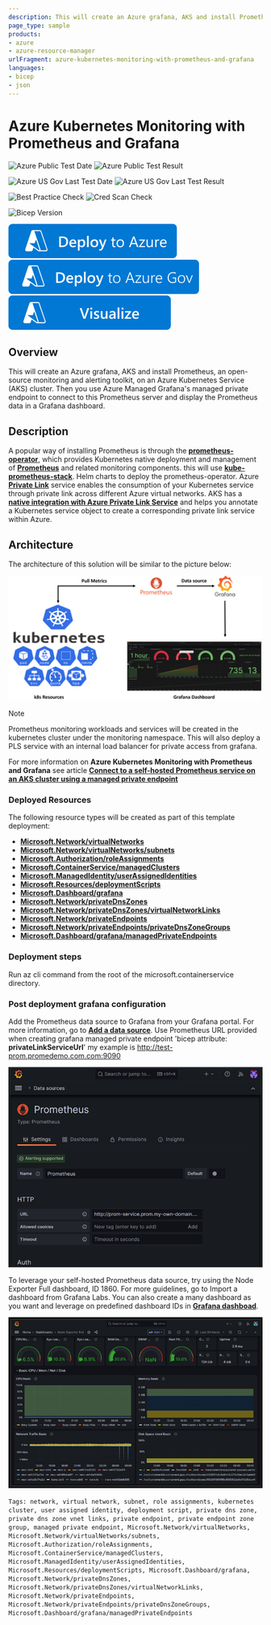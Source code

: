 ```yaml
---
description: This will create an Azure grafana, AKS and install Prometheus, an open-source monitoring and alerting toolkit, on an Azure Kubernetes Service (AKS) cluster. Then you use Azure Managed Grafana's managed private endpoint to connect to this Prometheus server and display the Prometheus data in a Grafana dashboard.
page_type: sample
products:
- azure
- azure-resource-manager
urlFragment: azure-kubernetes-monitoring-with-prometheus-and-grafana
languages:
- bicep
- json
---
```

# Azure Kubernetes Monitoring with Prometheus and Grafana

![Azure Public Test Date](https://azurequickstartsservice.blob.core.windows.net/badges/quickstarts/microsoft.containerservice/azure-kubernetes-monitoring-with-prometheus-and-grafana/PublicLastTestDate.svg)
![Azure Public Test Result](https://azurequickstartsservice.blob.core.windows.net/badges/quickstarts/microsoft.containerservice/azure-kubernetes-monitoring-with-prometheus-and-grafana/PublicDeployment.svg)

![Azure US Gov Last Test Date](https://azurequickstartsservice.blob.core.windows.net/badges/quickstarts/microsoft.containerservice/azure-kubernetes-monitoring-with-prometheus-and-grafana/FairfaxLastTestDate.svg)
![Azure US Gov Last Test Result](https://azurequickstartsservice.blob.core.windows.net/badges/quickstarts/microsoft.containerservice/azure-kubernetes-monitoring-with-prometheus-and-grafana/FairfaxDeployment.svg)

![Best Practice Check](https://azurequickstartsservice.blob.core.windows.net/badges/quickstarts/microsoft.containerservice/azure-kubernetes-monitoring-with-prometheus-and-grafana/BestPracticeResult.svg)
![Cred Scan Check](https://azurequickstartsservice.blob.core.windows.net/badges/quickstarts/microsoft.containerservice/azure-kubernetes-monitoring-with-prometheus-and-grafana/CredScanResult.svg)


![Bicep Version](https://azurequickstartsservice.blob.core.windows.net/badges/quickstarts/microsoft.containerservice/azure-kubernetes-monitoring-with-prometheus-and-grafana/BicepVersion.svg)

[![Deploy To Azure](https://raw.githubusercontent.com/Azure/azure-quickstart-templates/master/1-CONTRIBUTION-GUIDE/images/deploytoazure.svg?sanitize=true)](https://portal.azure.com/#create/Microsoft.Template/uri/https%3A%2F%2Fraw.githubusercontent.com%2FAzure%2Fazure-quickstart-templates%2Fmaster%2Fquickstarts%2Fmicrosoft.containerservice%2Fazure-kubernetes-monitoring-with-prometheus-and-grafana%2Fazuredeploy.json)
[![Deploy To Azure US Gov](https://raw.githubusercontent.com/Azure/azure-quickstart-templates/master/1-CONTRIBUTION-GUIDE/images/deploytoazuregov.svg?sanitize=true)](https://portal.azure.us/#create/Microsoft.Template/uri/https%3A%2F%2Fraw.githubusercontent.com%2FAzure%2Fazure-quickstart-templates%2Fmaster%2Fquickstarts%2Fmicrosoft.containerservice%2Fazure-kubernetes-monitoring-with-prometheus-and-grafana%2Fazuredeploy.json)
[![Visualize](https://raw.githubusercontent.com/Azure/azure-quickstart-templates/master/1-CONTRIBUTION-GUIDE/images/visualizebutton.svg?sanitize=true)](http://armviz.io/#/?load=https%3A%2F%2Fraw.githubusercontent.com%2FAzure%2Fazure-quickstart-templates%2Fmaster%2Fquickstarts%2Fmicrosoft.containerservice%2Fazure-kubernetes-monitoring-with-prometheus-and-grafana%2Fazuredeploy.json)

## Overview

This will create an Azure grafana, AKS and install Prometheus, an open-source monitoring and alerting toolkit, on an Azure Kubernetes Service (AKS) cluster. Then you use Azure Managed Grafana's managed private endpoint to connect to this Prometheus server and display the Prometheus data in a Grafana dashboard.

## Description

A popular way of installing Prometheus is through the [**prometheus-operator**](https://prometheus-operator.dev/), which provides Kubernetes native deployment and management of [**Prometheus**](https://prometheus.io/) and related monitoring components. this will use [**kube-prometheus-stack**](https://github.com/prometheus-community/helm-charts/tree/main/charts/kube-prometheus-stack). Helm charts to deploy the prometheus-operator. Azure [**Private Link**](https://learn.microsoft.com/en-us/azure/private-link/private-link-service-overview) service enables the consumption of your Kubernetes service through private link across different Azure virtual networks. AKS has a [**native integration with Azure Private Link Service**](https://cloud-provider-azure.sigs.k8s.io/topics/pls-integration/) and helps you annotate a Kubernetes service object to create a corresponding private link service within Azure.

## Architecture

The architecture of this solution will be similar to the picture below:

![Figure 1](images/aks-monitoring-with-prometheus-and-grafana.png)

> [!NOTE]
> Prometheus monitoring workloads and services will be created in the kubernetes cluster under the monitoring namespace. This will also deploy a PLS service with an internal load balancer for private access from grafana.


For more information on **Azure Kubernetes Monitoring with Prometheus and Grafana** see article [**Connect to a self-hosted Prometheus service on an AKS cluster using a managed private endpoint**](https://learn.microsoft.com/en-us/azure/managed-grafana/tutorial-mpe-oss-prometheus)

### Deployed Resources

The following resource types will be created as part of this template deployment:

- [**Microsoft.Network/virtualNetworks**](https://learn.microsoft.com/en-us/azure/virtual-network/virtual-networks-overview)
- [**Microsoft.Network/virtualNetworks/subnets**](https://learn.microsoft.com/en-us/azure/virtual-network/virtual-networks-overview)
- [**Microsoft.Authorization/roleAssignments**](https://learn.microsoft.com/en-us/azure/role-based-access-control/role-assignments)
- [**Microsoft.ContainerService/managedClusters**](https://learn.microsoft.com/en-us/azure/aks/what-is-aks)
- [**Microsoft.ManagedIdentity/userAssignedIdentities**](https://learn.microsoft.com/en-us/entra/identity/managed-identities-azure-resources/overview)
- [**Microsoft.Resources/deploymentScripts**](https://learn.microsoft.com/en-us/azure/azure-resource-manager/bicep/deployment-script-bicep?tabs=CLI)
- [**Microsoft.Dashboard/grafana**](https://learn.microsoft.com/en-us/azure/managed-grafana/overview)
- [**Microsoft.Network/privateDnsZones**](https://learn.microsoft.com/en-us/azure/dns/private-dns-privatednszone)
- [**Microsoft.Network/privateDnsZones/virtualNetworkLinks**](https://learn.microsoft.com/en-us/azure/dns/private-dns-virtual-network-links)
- [**Microsoft.Network/privateEndpoints**](https://learn.microsoft.com/en-us/azure/private-link/private-endpoint-overview)
- [**Microsoft.Network/privateEndpoints/privateDnsZoneGroups**](https://learn.microsoft.com/en-us/azure/private-link/private-endpoint-overview)
- [**Microsoft.Dashboard/grafana/managedPrivateEndpoints**](https://learn.microsoft.com/en-us/azure/private-link/manage-private-endpoint?tabs=manage-private-link-powershell)

### Deployment steps
Run az cli command from the root of the microsoft.containerservice directory.

### Post deployment grafana configuration
Add the Prometheus data source to Grafana from your Grafana portal. For more information, go to [**Add a data source**](https://learn.microsoft.com/en-us/azure/managed-grafana/how-to-data-source-plugins-managed-identity#add-a-data-source). Use Prometheus URL provided when creating grafana managed private endpoint 'bicep attribute: **privateLinkServiceUrl**' my example is http://test-prom.promedemo.com.com:9090

![Figure 2](images/configure-grafana-dashboard.png)

To leverage your self-hosted Prometheus data source, try using the Node Exporter Full dashboard, ID 1860. For more guidelines, go to Import a dashboard from Grafana Labs.
You can also create a many dashboard as you want and leverage on predefined dashboard IDs in [**Grafana dashboad**](https://grafana.com/grafana/dashboards/).

![Figure 3](images/node-explorer-full.png)


`Tags: network, virtual network, subnet, role assignments, kubernetes cluster, user assigned identity, deployment script, private dns zone, private dns zone vnet links, private endpoint, private endpoint zone group, managed private endpoint, Microsoft.Network/virtualNetworks, Microsoft.Network/virtualNetworks/subnets, Microsoft.Authorization/roleAssignments, Microsoft.ContainerService/managedClusters, Microsoft.ManagedIdentity/userAssignedIdentities, Microsoft.Resources/deploymentScripts, Microsoft.Dashboard/grafana, Microsoft.Network/privateDnsZones, Microsoft.Network/privateDnsZones/virtualNetworkLinks, Microsoft.Network/privateEndpoints, Microsoft.Network/privateEndpoints/privateDnsZoneGroups, Microsoft.Dashboard/grafana/managedPrivateEndpoints`